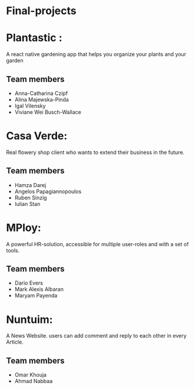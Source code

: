 # Final-projects

# Plantastic :
A react native gardening app that helps you organize your plants and your garden

## Team members
* Anna-Catharina Czipf
* Alina Majewska-Pinda
* Igal Vilensky
* Viviane Wei Busch-Wallace

 
# Casa Verde:
Real flowery shop client who wants to extend their business in the future.

## Team members
* Hamza Darej
* Angelos Papagiannopoulos
* Ruben Sinzig
* Iulian Stan

# MPloy:
 A powerful HR-solution, accessible for multiple user-roles and with a set of tools.


## Team members
* Dario Evers
* Mark Alexis Albaran
* Maryam Payenda


# Nuntuim:
A News Website. users can add comment and reply to each other in every Article.

## Team members
* Omar Khouja
* Ahmad Nabbaa 
